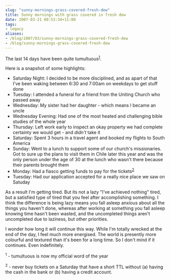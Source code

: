 ```yaml
---
slug: "sunny-mornings-grass-covered-fresh-dew"
title: Sunny mornings with grass covered in fresh dew
date: 2007-03-21 00:53:34+11:00
tags:
- legacy
aliases:
- /blog/2007/03/sunny-mornings-grass-covered-fresh-dew
- /blog/sunny-mornings-grass-covered-fresh-dew
---
```


The last 14 days have been quite tumultuous<sup><a href="#14dfoot-1">1</a></sup>.

Here is a snapshot of some highlights:

 - Saturday Night: I decided to be more disciplined, and as apart of that I've been waking between 6:30 and 7:00am on weekdays to get stuff done
 - Tuesday: I attended a funeral for a friend from the Uniting Church who passed away
 - Wednesday: My sister had her daughter - which means I became an uncle
 - Wednesday Evening: Had one of the most heated and challenging bible studies of the whole year
 - Thursday: Left work early to inspect an okay property we had complete certainty we would get - and <i>didn't</i> take it
 - Saturday: Spent 3 hours in a travel agent and booked my flights to South America
 - Sunday: Went to a lunch to support some of our church's missionaries. Got to sure up the plans to visit them in Chile later this year and was the only person under the age of 30 at the lunch who wasn't there because their parents brought them
 - Monday: Had a fiasco getting funds to pay for the tickets<sup><a href="#14dfoot-2">2</a></sup>
 - Tuesday: Had our application accepted for a really nice place we saw on Satuday

As a result I'm getting tired. But its not a lazy "I've achieved nothing" tired, but a satisfied type of tired that you feel after accomplishing something. I think the difference is being lazy means you fall asleep anxious about all the things you haven't done, whereas after working at something you fall asleep knowing time hasn't been wasted, and the uncompleted things aren't uncompleted due to laziness, but other priorities.

I wonder how long it will continue this way. While I'm totally wrecked at the end of the day, I feel much more energised. The world is presently more colourful and textured than it's been for a long time. So I don't mind if it continues. Even indefinitely.

<sup><a name="14dfoot-1">1</a></sup> - tumultuous is now my official word of the year

<sup><a name="14dfoot-2">2</a></sup> - never buy tickets on a Saturday that have a short TTL without (a) having the cash in the bank or (b) having a credit account.
